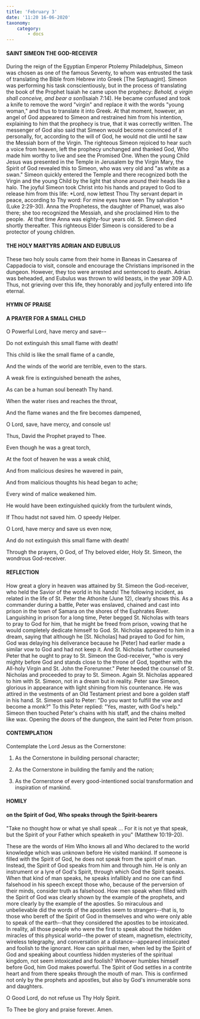 ```yaml
---
title: 'February 3'
date: '11:20 16-06-2020'
taxonomy:
    category:
        - docs
---
```


#### SAINT SIMEON THE GOD-RECEIVER

During the reign of the Egyptian Emperor Ptolemy Philadelphus, Simeon was chosen as one of the famous Seventy, to whom was entrusted the task of translating the Bible from Hebrew into Greek [The Septuagint]. Simeon was performing his task conscientiously, but in the process of translating the book of the Prophet Isaiah he came upon the prophecy: *Behold, a virgin shall conceive, and bear a son*(Isaiah 7:14). He became confused and took a knife to remove the word "virgin" and replace it with the words "young woman," and thus to translate it into Greek. At that moment, however, an angel of God appeared to Simeon and restrained him from his intention, explaining to him that the prophecy is true, that it was correctly written. The messenger of God also said that Simeon would become convinced of it personally, for, according to the will of God, he would not die until he saw the Messiah born of the Virgin. The righteous Simeon rejoiced to hear such a voice from heaven, left the prophecy unchanged and thanked God, Who made him worthy to live and see the Promised One. When the young Child Jesus was presented in the Temple in Jerusalem by the Virgin Mary, the Spirit of God revealed this to Simeon, who was very old and "as white as a swan." Simeon quickly entered the Temple and there recognized both the Virgin and the young Child by the light that shone around their heads like a halo. The joyful Simeon took Christ into his hands and prayed to God to release him from this life: *Lord, now lettest Thou Thy servant depart in peace, according to Thy word: For mine eyes have seen Thy salvation *(Luke 2:29-30). Anna the Prophetess, the daughter of Phanuel, was also there; she too recognized the Messiah, and she proclaimed Him to the people.  At that time Anna was eighty-four years old. St. Simeon died shortly thereafter. This righteous Elder Simeon is considered to be a protector of young children.

#### THE HOLY MARTYRS ADRIAN AND EUBULUS

These two holy souls came from their home in Baneas in Caesarea of Cappadocia to visit, console and encourage the Christians imprisoned in the dungeon. However, they too were arrested and sentenced to death. Adrian was beheaded, and Eubulus was thrown to wild beasts, in the year 309 A.D. Thus, not grieving over this life, they honorably and joyfully entered into life eternal.



#### HYMN OF PRAISE

#### A PRAYER FOR A SMALL CHILD

O Powerful Lord, have mercy and save--

Do not extinguish this small flame with death!

This child is like the small flame of a candle,

And the winds of the world are terrible, even to the stars.

A weak fire is extinguished beneath the ashes,

As can be a human soul beneath Thy hand.

When the water rises and reaches the throat,

And the flame wanes and the fire becomes dampened,

O Lord, save, have mercy, and console us!

Thus, David the Prophet prayed to Thee.

Even though he was a great torch,

At the foot of heaven he was a weak child,

And from malicious desires he wavered in pain,

And from malicious thoughts his head began to ache;

Every wind of malice weakened him.

He would have been extinguished quickly from the turbulent winds,

If Thou hadst not saved him. O speedy Helper.

O Lord, have mercy and save us even now,

And do not extinguish this small flame with death!

Through the prayers, O God, of Thy beloved elder,
Holy St. Simeon, the wondrous God-receiver.

#### REFLECTION
How great a glory in heaven was attained by St. Simeon the God-receiver, who held the Savior of the world in his hands! The following incident, as related in the life of St. Peter the Athonite (June 12), clearly shows this. As a commander during a battle, Peter was enslaved, chained and cast into prison in the town of Samara on the shores of the Euphrates River. Languishing in prison for a long time, Peter begged St. Nicholas with tears to pray to God for him, that he might be freed from prison, vowing that he would completely dedicate himself to God. St. Nicholas appeared to him in a dream, saying that although he [St. Nicholas] had prayed to God for him, God was delaying his deliverance because he [Peter] had earlier made a similar vow to God and had not keep it. And St. Nicholas further counseled Peter that he ought to pray to St. Simeon the God-receiver, "who is very mighty before God and stands close to the throne of God, together with the All-holy Virgin and St. John the Forerunner." Peter heeded the counsel of St. Nicholas and proceeded to pray to St. Simeon. Again St. Nicholas appeared to him with St. Simeon, not in a dream but in reality. Peter saw Simeon, glorious in appearance with light shining from his countenance. He was attired in the vestments of an Old Testament priest and bore a golden staff in his hand. St. Simeon said to Peter: "Do you want to fulfill the vow and become a monk?" To this Peter replied: "Yes, master, with God's help." Simeon then touched Peter's chains with his staff, and the chains melted like wax. Opening the doors of the dungeon, the saint led Peter from prison.
#### CONTEMPLATION

Contemplate the Lord Jesus as the Cornerstone:

1.  As the Cornerstone in building personal character;

1.  As the Cornerstone in building the family and the nation;

1.  As the Cornerstone of every good-intentioned social transformation and inspiration of mankind.



#### HOMILY

#### on the Spirit of God, Who speaks through the Spirit-bearers

"Take no thought how or what ye shall speak ... For it is not ye that speak, but the Spirit of your Father which speaketh in you" (Matthew 10:19-20).

These are the words of Him Who knows all and Who declared to the world knowledge which was unknown before He visited mankind. If someone is filled with the Spirit of God, he does not speak from the spirit of man. Instead, the Spirit of God speaks from him and through him. He is only an instrument or a lyre of God's Spirit, through which God the Spirit speaks. When that kind of man speaks, he speaks infallibly and no one can find falsehood in his speech except those who, because of the perversion of their minds, consider truth as falsehood. How men speak when filled with the Spirit of God was clearly shown by the example of the prophets, and more clearly by the example of the apostles. So miraculous and unbelievable did the words of the apostles seem to strangers--that is, to those who bereft of the Spirit of God in themselves and who were only able to speak of the earth--that they considered the apostles to be intoxicated. In reality, all those people who were the first to speak about the hidden miracles of this physical world--the power of steam, magnetism, electricity, wireless telegraphy, and conversation at a distance--appeared intoxicated and foolish to the ignorant. How can spiritual men, when led by the Spirit of God and speaking about countless hidden mysteries of the spiritual kingdom, not seem intoxicated and foolish? Whoever humbles himself before God, him God makes powerful. The Spirit of God settles in a contrite heart and from there speaks through the mouth of man. This is confirmed not only by the prophets and apostles, but also by God's innumerable sons and daughters.

O Good Lord, do not refuse us Thy Holy Spirit.

To Thee be glory and praise forever. Amen.
